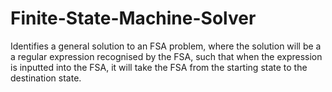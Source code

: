 # Finite-State-Machine-Solver
Identifies a general solution to an FSA problem, where the solution will be a a regular expression recognised by the FSA, such that when the expression is inputted into the FSA, it will take the FSA from the starting state to the destination state.
